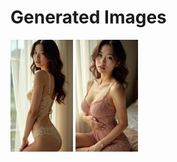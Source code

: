 # Generated Images



<img src="2025_07_13_01.webp" width="100"/> <img src="2025_07_13_02.webp" width="100"/>